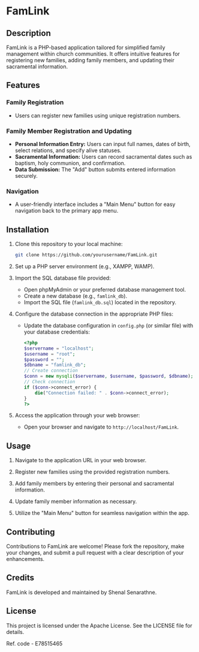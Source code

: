 
# FamLink

## Description

FamLink is a PHP-based application tailored for simplified family management within church communities. It offers intuitive features for registering new families, adding family members, and updating their sacramental information.

## Features

### Family Registration
- Users can register new families using unique registration numbers.

### Family Member Registration and Updating
- **Personal Information Entry:** Users can input full names, dates of birth, select relations, and specify alive statuses.
- **Sacramental Information:** Users can record sacramental dates such as baptism, holy communion, and confirmation.
- **Data Submission:** The "Add" button submits entered information securely.

### Navigation
- A user-friendly interface includes a "Main Menu" button for easy navigation back to the primary app menu.

## Installation

1. Clone this repository to your local machine:
   ```bash
   git clone https://github.com/yourusername/FamLink.git
   ```

2. Set up a PHP server environment (e.g., XAMPP, WAMP).

3. Import the SQL database file provided:
   - Open phpMyAdmin or your preferred database management tool.
   - Create a new database (e.g., `famlink_db`).
   - Import the SQL file (`famlink_db.sql`) located in the repository.

4. Configure the database connection in the appropriate PHP files:
   - Update the database configuration in `config.php` (or similar file) with your database credentials:
     ```php
     <?php
     $servername = "localhost";
     $username = "root";
     $password = "";
     $dbname = "famlink_db";
     // Create connection
     $conn = new mysqli($servername, $username, $password, $dbname);
     // Check connection
     if ($conn->connect_error) {
         die("Connection failed: " . $conn->connect_error);
     }
     ?>
     ```

5. Access the application through your web browser:
   - Open your browser and navigate to `http://localhost/FamLink`.

## Usage

1. Navigate to the application URL in your web browser.

2. Register new families using the provided registration numbers.

3. Add family members by entering their personal and sacramental information.

4. Update family member information as necessary.

5. Utilize the "Main Menu" button for seamless navigation within the app.

## Contributing

Contributions to FamLink are welcome! Please fork the repository, make your changes, and submit a pull request with a clear description of your enhancements.

## Credits

FamLink is developed and maintained by Shenal Senarathne.

## License

This project is licensed under the Apache License. See the LICENSE file for details.

Ref. code - E78515465
